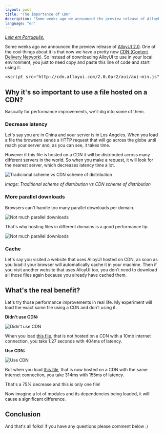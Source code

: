 ```yaml
---
layout: post
title: "The importance of CDN"
description: "Some weeks ago we announced the preview release of AlloyUI 2.0. One of the cool things about it is that now we have a pretty new CDN (Content Delivery Network). So instead of downloading AlloyUI to use in your local environment, you just to need copy and paste this line of code and start using it."
language: "en"
---
```


*[Leia em Português.](http://imasters.com.br/desenvolvimento/a-importancia-de-uma-cdn/)*

Some weeks ago we announced the preview release of [AlloyUI 2.0](http://alloyui.com). One of the cool things about it is that now we have a pretty new [CDN (Content Delivery Network)](http://en.wikipedia.org/wiki/Content_delivery_network). So instead of downloading AlloyUI to use in your local environment, you just to need copy and paste this line of code and start using it.

<!-- more -->

<pre class="prettyprint lang-html">
&lt;script src="http://cdn.alloyui.com/2.0.0pr2/aui/aui-min.js"&gt;&lt;/script&gt;
</pre>

## Why it's so important to use a file hosted on a CDN?

Basically for performance improvements, we'll dig into some of them.

### Decrease latency

Let's say you are in China and your server is in Los Angeles. When you load a file the browsers sends a HTTP request that will go across the globe until reach your server and, as you can see, it takes time.

However if this file is hosted on a CDN it will be distributed across many different servers in the world. So when you make a request, it will look for the nearest server, which decreases latency time a lot.

![Tradicional scheme vs CDN scheme of distribution](http://cl.ly/image/3T0C3y3I1j0U/vs.jpg)

*Image: Traditional scheme of distribution vs CDN scheme of distribution*

### More parallel downloads

Browsers can't handle too many parallel downloads per domain.

![Not much parallel downloads](http://www.liferay.com/documents/14644916/0/1.jpg/a3b4fd89-50a4-4877-bbae-1a7b9d74ca2e?t=1362421179742)

That's why hosting files in different domains is a good performance tip.

![Not much parallel downloads](http://www.liferay.com/documents/14644916/0/2.jpg/17f8f56e-12bf-4f83-a6a2-f1f224985bf1?t=1362421254877)

### Cache

Let's say you visited a website that uses AlloyUI hosted on CDN, as soon as you load it your browser will automatically cache it in your machine. Then if you visit another website that uses AlloyUI too, you don't need to download all those files again because you already have cached them.

## What's the real benefit?

Let's try those performance improvements in real life. My experiment will load the exact same file using a CDN and don't using it.

**Didn't use CDN:**

![Didn't use CDN](http://f.cl.ly/items/2s0n1B3N3E0E1D0B3x26/no-cdn.jpg)

When you load [this file](http://js.liferay.com/aui/2.0.0pr2/aui/aui-min.js), that is not hosted on a CDN with a 10mb internet connection, you take 1.27 seconds with 404ms of latency.

**Use CDN:**

![Use CDN](http://cl.ly/image/3f310V0c3G1e/cdn.jpg)

But when you load [this file](http://cdn.alloyui.com/2.0.0pr2/aui/aui-min.js), that is now hosted on a CDN with the same internet connection, you take 314ms with 155ms of latency.

That's a 75% decrease and this is only one file!

Now imagine a lot of modules and its dependencies being loaded, it will cause a significant difference.

## Conclusion

And that's all folks! If you have any questions please comment below :)